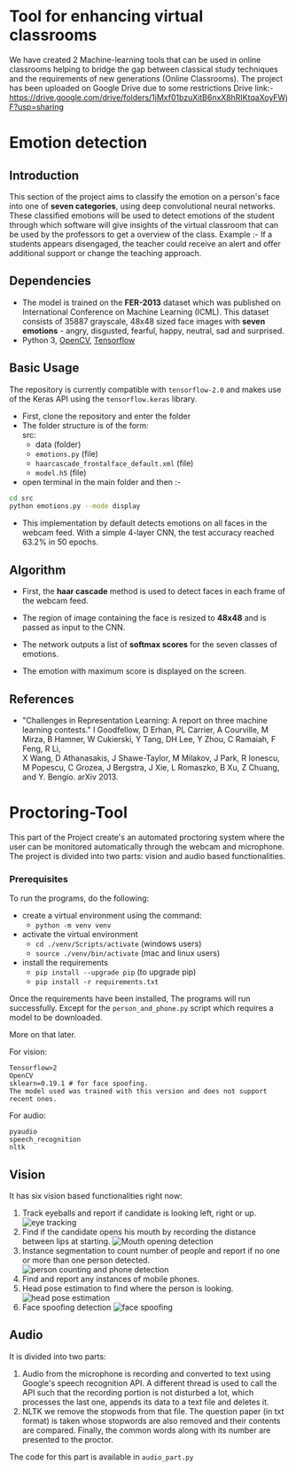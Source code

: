 # Tool for enhancing virtual classrooms
We have created 2 Machine-learning tools that can be used in online classrooms helping to bridge the gap between classical study techniques and the requirements of new generations (Online Classrooms). The project has been uploaded on Google Drive due to some restrictions Drive link:- https://drive.google.com/drive/folders/1jMxf01bzuXitB6nxX8hRIKtqaXoyFWjF?usp=sharing

# Emotion detection

## Introduction

This section of the project aims to classify the emotion on a person's face into one of **seven categories**, using deep convolutional neural networks. 
These classified emotions will be used to detect emotions of the student through which software will give insights of the virtual classroom that can be used by the professors to get a overview of the class.
Example :- If a students appears disengaged, the teacher could receive an alert and offer additional support or change the teaching approach. 

## Dependencies
* The model is trained on the **FER-2013** dataset which was published on International Conference on Machine Learning (ICML). This dataset consists of 35887 grayscale, 48x48 sized face images with **seven emotions** - angry, disgusted, fearful, happy, neutral, sad and surprised.
* Python 3, [OpenCV](https://opencv.org/), [Tensorflow](https://www.tensorflow.org/)


## Basic Usage
The repository is currently compatible with `tensorflow-2.0` and makes use of the Keras API using the `tensorflow.keras` library.

* First, clone the repository and enter the folder
* The folder structure is of the form:  
  src:
  * data (folder)
  * `emotions.py` (file)
  * `haarcascade_frontalface_default.xml` (file)
  * `model.h5` (file)
* open terminal in the main folder and then :- 
```bash
cd src
python emotions.py --mode display
```
* This implementation by default detects emotions on all faces in the webcam feed. With a simple 4-layer CNN, the test accuracy reached 63.2% in 50 epochs.

## Algorithm

* First, the **haar cascade** method is used to detect faces in each frame of the webcam feed.

* The region of image containing the face is resized to **48x48** and is passed as input to the CNN.

* The network outputs a list of **softmax scores** for the seven classes of emotions.

* The emotion with maximum score is displayed on the screen.

## References

* "Challenges in Representation Learning: A report on three machine learning contests." I Goodfellow, D Erhan, PL Carrier, A Courville, M Mirza, B
   Hamner, W Cukierski, Y Tang, DH Lee, Y Zhou, C Ramaiah, F Feng, R Li,  
   X Wang, D Athanasakis, J Shawe-Taylor, M Milakov, J Park, R Ionescu,
   M Popescu, C Grozea, J Bergstra, J Xie, L Romaszko, B Xu, Z Chuang, and
   Y. Bengio. arXiv 2013.


# Proctoring-Tool

This part of the Project create's an automated proctoring system where the user can be monitored automatically through the webcam and microphone. The project is divided into two parts: vision and audio based functionalities.

### Prerequisites
To run the programs, do the following:
- create a virtual environment using the command:
  - `python -m venv venv`
- activate the virtual environment
  - `cd ./venv/Scripts/activate` (windows users)
  - `source ./venv/bin/activate` (mac and linux users)
- install the requirements
  - `pip install --upgrade pip` (to upgrade pip)
  - `pip install -r requirements.txt`

Once the requirements have been installed, The programs will run successfully.
Except for the `person_and_phone.py` script which requires a model to be downloaded.

More on that later.

For vision:
```
Tensorflow>2
OpenCV
sklearn=0.19.1 # for face spoofing. 
The model used was trained with this version and does not support recent ones.
```
For audio:
```
pyaudio
speech_recognition
nltk
```

## Vision

It has six vision based functionalities right now:
1. Track eyeballs and report if candidate is looking left, right or up.
   ![eye tracking](/Proctoring-AI/gifs/1.gif)
2. Find if the candidate opens his mouth by recording the distance between lips at starting.
   ![Mouth opening detection](/Proctoring-AI/gifs/2.gif)
3. Instance segmentation to count number of people and report if no one or more than one person detected.
  ![person counting and phone detection](/Proctoring-AI/gifs/3.gif)
4. Find and report any instances of mobile phones.  
5. Head pose estimation to find where the person is looking.
   ![head pose estimation](/Proctoring-AI/gifs/4.gif)
6. Face spoofing detection
   ![face spoofing](/Proctoring-AI/gifs/5.gif)



## Audio
It is divided into two parts:
1. Audio from the microphone is recording and converted to text using Google's speech recognition API. A different thread is used to call the API such that the recording portion is not disturbed a lot, which processes the last one, appends its data to a text file and deletes it.
2. NLTK we remove the stopwods from that file. The question paper (in txt format) is taken whose stopwords are also removed and their contents are compared. Finally, the common words along with its number are presented to the proctor.

The code for this part is available in `audio_part.py`
